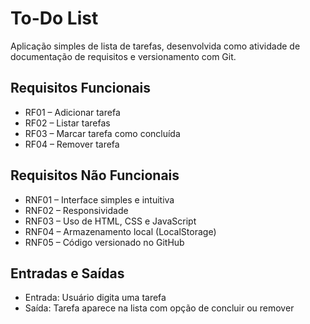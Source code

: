 # To-Do List

Aplicação simples de lista de tarefas, desenvolvida como atividade de documentação de requisitos e versionamento com Git.

## Requisitos Funcionais
- RF01 – Adicionar tarefa
- RF02 – Listar tarefas
- RF03 – Marcar tarefa como concluída
- RF04 – Remover tarefa

## Requisitos Não Funcionais
- RNF01 – Interface simples e intuitiva
- RNF02 – Responsividade
- RNF03 – Uso de HTML, CSS e JavaScript
- RNF04 – Armazenamento local (LocalStorage)
- RNF05 – Código versionado no GitHub

## Entradas e Saídas
- Entrada: Usuário digita uma tarefa
- Saída: Tarefa aparece na lista com opção de concluir ou remover
